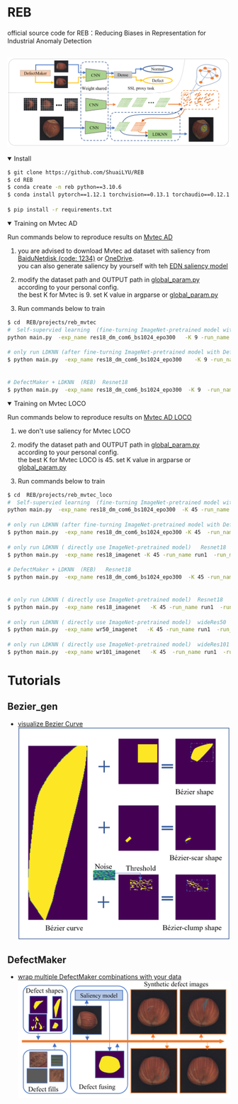 # REB
official source code for REB：Reducing Biases in Representation for Industrial Anomaly Detection  


##
![](pictures/reb.png)






<details open>
<summary>Install</summary>


```bash
$ git clone https://github.com/ShuaiLYU/REB
$ cd REB
$ conda create -n reb python==3.10.6
$ conda install pytorch==1.12.1 torchvision==0.13.1 torchaudio==0.12.1 cudatoolkit=11.3 -c pytorch

$ pip install -r requirements.txt
```

</details>


<details open>
<summary>Training on Mvtec AD </summary>

Run commands below to reproduce results
on [Mvtec AD](https://www.mvtec.com/company/research/datasets/mvtec-ad/)

1. you are advised to download Mvtec ad dataset with saliency from [BaiduNetdisk (code: 1234)](https://pan.baidu.com/s/17w4pUWYqzMUs2FSz8vVWKw) or [OneDrive](https://connectpolyu-my.sharepoint.com/personal/21062579r_connect_polyu_hk/_layouts/15/onedrive.aspx?id=%2Fpersonal%2F21062579r%5Fconnect%5Fpolyu%5Fhk%2FDocuments%2Fpublic%5Fshared%2Fmvtec%5Fanomaly%5Fdetection%5Fsaliency%2Ezip&parent=%2Fpersonal%2F21062579r%5Fconnect%5Fpolyu%5Fhk%2FDocuments%2Fpublic%5Fshared&ga=1).  
    you can also generate saliency by yourself with teh [EDN saliency model](https://github.com/yuhuan-wu/EDN)
    
2. modify the dataset path and OUTPUT path  in [global_param.py](src/global_param.py) according to your personal config.  
      the best K for Mvtec is 9. set K value in argparse or [global_param.py](src/global_param.py)
    
3. Run commands below to train
```bash
$ cd  REB/projects/reb_mvtec
#  Self-supervied learning  (fine-turning ImageNet-pretrained model with DefectMaker))  Resnet18
python main.py  -exp_name res18_dm_com6_bs1024_epo300   -K 9 -run_name run1  -run_mode 0

# only run LDKNN (after fine-turning ImageNet-pretrained model with DefectMaker)  Resnet18
$ python main.py  -exp_name res18_dm_com6_bs1024_epo300    -K 9 -run_name run1  -run_mode 1


# DefectMaker + LDKNN  (REB)  Resnet18
$ python main.py  -exp_name res18_dm_com6_bs1024_epo300  -K 9  -run_name run1  -run_mode 2
```
</details>




<details open>
<summary>Training on Mvtec LOCO </summary>

Run commands below to reproduce results
on [Mvtec AD LOCO](https://www.mvtec.com/company/research/datasets/mvtec-loco)

1.  we don't use saliency for Mvtec LOCO 
    
2. modify the dataset path and OUTPUT path  in [global_param.py](src/global_param.py) according to your personal config.  
    the best K for Mvtec LOCO is 45. set K value in argparse or  [global_param.py](src/global_param.py)
    
3. Run commands below to train
```bash
$ cd  REB/projects/reb_mvtec_loco
#  Self-supervied learning  (fine-turning ImageNet-pretrained model with DefectMaker))  Resnet18
python main.py  -exp_name res18_dm_com6_bs1024_epo300  -K 45 -run_name run1  -run_mode 0

# only run LDKNN (after fine-turning ImageNet-pretrained model with DefectMaker)  Resnet18
$ python main.py  -exp_name res18_dm_com6_bs1024_epo300 -K 45  -run_name run1  -run_mode 1

# only run LDKNN ( directly use ImageNet-pretrained model)   Resnet18
$ python main.py  -exp_name res18_imagenet -K 45 -run_name run1  -run_mode 1

# DefectMaker + LDKNN  (REB)   Resnet18
$ python main.py  -exp_name res18_dm_com6_bs1024_epo300  -K 45 -run_name run1  -run_mode 2


# only run LDKNN ( directly use ImageNet-pretrained model)  Resnet18  
$ python main.py  -exp_name res18_imagenet   -K 45 -run_name run1  -run_mode 1

# only run LDKNN ( directly use ImageNet-pretrained model)  wideRes50 
$ python main.py  -exp_name wr50_imagenet   -K 45 -run_name run1  -run_mode 1

# only run LDKNN ( directly use ImageNet-pretrained model)  wideRes101 
$ python main.py  -exp_name wr101_imagenet   -K 45  -run_name run1  -run_mode 1

```
</details>







# Tutorials

##  Bezier_gen

* [visualize Bezier Curve](tutorials/bezier_curve.ipynb)
![](pictures/Bezier_gen.png)
##  DefectMaker
* [wrap multiple DefectMaker combinations with your data ](tutorials/DefectMakerUnion.ipynb)
![](pictures/dm.png)
